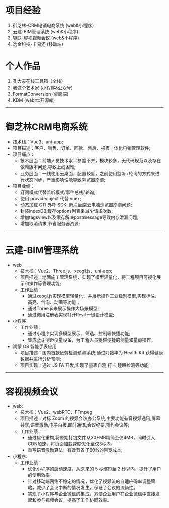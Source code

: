 # 项目经验

<div>
    <ol>
        <li class="rounded cursor-pointer"  hover="bg-white bg-opacity-10" @click="$slidev.nav.go(7)">
            御芝林-CRM电销电商系统 (web&小程序) <carbon:arrow-right class="inline"/>
        </li>
        <li class="rounded cursor-pointer"  hover="bg-white bg-opacity-10" @click="$slidev.nav.go(8)">
            云建-BIM管理系统 (web&小程序) <carbon:arrow-right class="inline"/>
        </li>
        <li class="rounded cursor-pointer" hover="bg-white bg-opacity-10" @click="$slidev.nav.go(9)">
            容联-容视视频会议 (web&小程序) <carbon:arrow-right class="inline"/>
        </li>
         <li class="rounded cursor-pointer" hover="bg-white bg-opacity-10" @click="$slidev.nav.go(9)">
            逸金科技-卡易还 (移动端) <carbon:arrow-right class="inline"/>
        </li>
    </ol>
</div>


# 个人作品

<div>
    <ol>
        <li class="rounded cursor-pointer"  hover="bg-white bg-opacity-10" @click="$slidev.nav.go(7)">
           孔大夫在线工具箱（全栈） <carbon:arrow-right class="inline"/>
        </li>
        <li class="rounded cursor-pointer"  hover="bg-white bg-opacity-10" @click="$slidev.nav.go(8)">
            我做个艺术家 (小程序&公众号) <carbon:arrow-right class="inline"/>
        </li>
        <li class="rounded cursor-pointer" hover="bg-white bg-opacity-10" @click="$slidev.nav.go(9)">
            FormatConversion (桌面端) <carbon:arrow-right class="inline"/>
        </li>
         <li class="rounded cursor-pointer" hover="bg-white bg-opacity-10" @click="$slidev.nav.go(9)">
            KDM (webrtc开源库) <carbon:arrow-right class="inline"/>
        </li>
    </ol>
</div>

---

# 御芝林CRM电商系统

- 技术栈：Vue3、uni-app;
- 项目描述：客户、销售、订单、回款、售后、报表一体化电销管理软件;
- 项目痛点：
  - 技术层面：前端人员技术水平参差不齐，模块较多，无代码规范以及存在依赖版本问题,导致上线困难;
  - 业务层面：一线使用云桌面，配置较低，之前使用监听+轮询的方式来进行状态同步，严重影响性能导致浏览器崩溃;
- 项目业绩：
  - 订阅模式代替监听模式/事件总栈/轮询;
  - 使用 provide/inject 代替 vuex;
  - 动态加载 CTI 外呼 SDK, 解决坐席云电脑浏览器崩溃问题;
  - 封装indexDB,缓存options列表来减少请求次数;
  - 增加tagsview以及缓存解决postmessage导致内存泄漏问题;
  - 增加取消请求,节省服务器资源;

---

# 云建-BIM管理系统
- web
  - 技术栈：Vue2、Three.js、xeogl.js、uni-app;
  - 项目描述：地面施工管理系统，实现了模型轻量化，将工程项目可视化展示和操作等管理功能;
  - 工作业绩：
    - 通过xeogl.js实现模型轻量化，并展示操作工业级别模型,实现标注、高亮、气泡、动画等功能；
    - 通过Three.js来展示操作大场景模型;
    - 通过调用注册表实现打开Revit一键设计模型;
- 小程序
  - 工作业绩：
    - 通过小程序实现多模型展示、筛选、控制等快捷功能;
    - 集成蓝牙测距仪量设备，为工程人员提供便捷的测量和量房操作。
- 鸿蒙 OS 智能手表应用
  - 项目描述：国内首款疲劳检测预测系统;通过对接华为 Health Kit 获得健康数据并进行分析预测;
  - 项目实现：通过 JS FA 开发,实现了量表自测,打卡,睡眠检测等功能;
 
---

# 容视视频会议

- web:
  - 技术栈：Vue2、webRTC、FFmpeg
  - 项目描述：对标 Zoom 的视频会议办公系统,主要功能有音视频通讯,屏幕共享,语音激励,电子白板,即时通讯,会议纪要,预约会议等;
  - 工作业绩：
    - 通过优化重构,将原始打包文件从30+MB精简至仅4MB，同时引入CDN加速，将页面加载速度优化至仅3秒内。
    - 重写语音激励算法，有效节省了60%的带宽成本;
- 小程序:
  - 工作业绩：
    - 优化小程序的启动速度，从原来的 5 秒缩短至 2 秒以内，提升了用户的使用效率。
    - 针对移动端网络不稳定的情况，优化了视频流的自适应码率调整策略，减少了会议中断的情况发生，保证了会议的流畅性。
    - 实现了小程序与企业微信的集成，方便企业用户在企业微信中直接发起和参与视频会议，提高了工作协同效率。